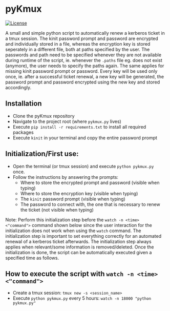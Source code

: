 # pyKmux
[![License](https://img.shields.io/badge/License-MIT-brightgreen.svg)](LICENSE)

A small and simple python script to automatically renew a kerberos ticket in a tmux session. The kinit password prompt and password are encrypted and individually stored in a file, whereas the encryption key is stored seperately in a different file, both at paths specified by the user. The passwords and path need to be specified whenever they are not available during runtime of the script, ie. whenever the `.paths` file eg. does not exist (anymore), the user needs to specify the paths again. The same applies for missing kinit password prompt or password. Every key will be used only once, ie. after a successful ticket renewal, a new key will be generated, the password prompt and password encrypted using the new key and stored accordingly.

## Installation
* Clone the pyKmux repository
* Navigate to the project root (where `pykmux.py` lives)
* Execute `pip install -r requirements.txt` to install all required packages
* Execute `kinit` in your terminal and copy the entire password prompt

## Initialization/First use:
* Open the terminal (or tmux session) and execute `python pykmux.py` once.
* Follow the instructions by answering the prompts:
    * Where to store the encrypted prompt and password (visible when typing)
    * Where to store the encryption key (visible when typing)
    * The `kinit` password prompt (visible when typing)
    * The password to connect with, the one that is necessary to renew the ticket (not visible when typing)

Note: Perform this initialization step before the `watch -n <time> <"command">` command shown below since the user interaction for the initialization does not work when using the `watch` command. The initialization step is important to set everything correctly for an automated renewal of a kerberos ticket afterwards. The initialization step always applies when relevant/some information is removed/deleted. Once the initialization is done, the script can be automatically executed given a specified time as follows.

## How to execute the script with `watch -n <time> <"command">`
* Create a tmux session: `tmux new -s <session_name>`
* Execute `python pykmux.py` every 5 hours: `watch -n 18000 "python pykmux.py"`
